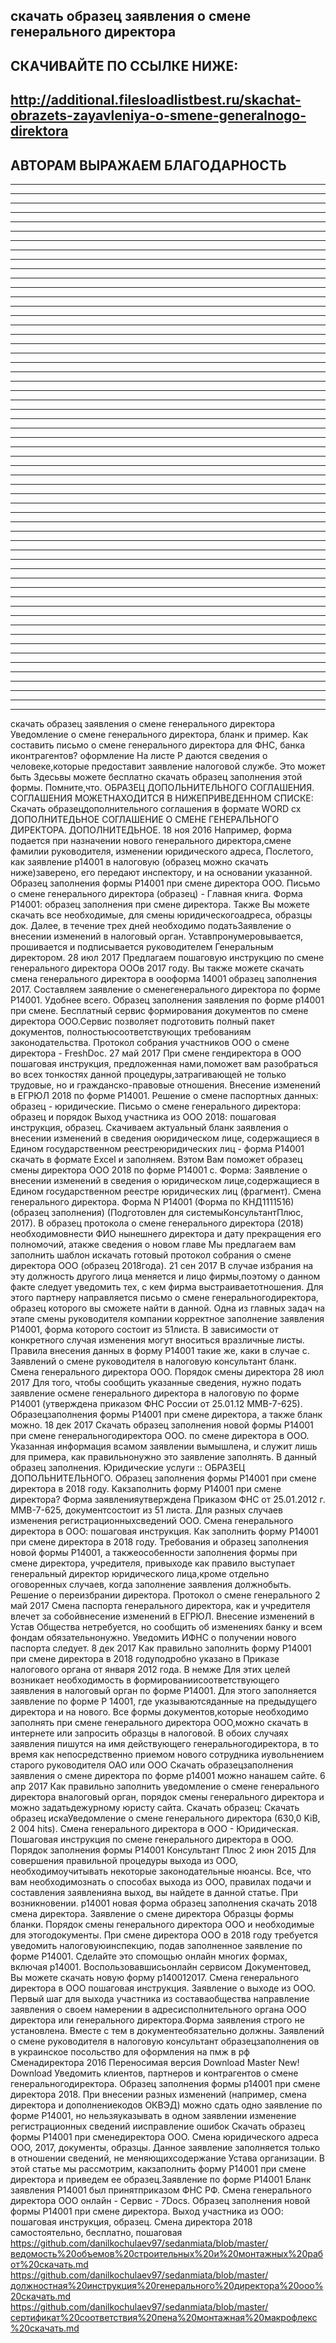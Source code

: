 скачать образец заявления о смене генерального директора
--------------------------------------------------
СКАЧИВАЙТЕ ПО ССЫЛКЕ НИЖЕ:
--------------------------------------------------
http://additional.filesloadlistbest.ru/skachat-obrazets-zayavleniya-o-smene-generalnogo-direktora
--------------------------------------------------
АВТОРАМ ВЫРАЖАЕМ БЛАГОДАРНОСТЬ
--------------------------------------------------
--------------------------------------------------
--------------------------------------------------
--------------------------------------------------
--------------------------------------------------
--------------------------------------------------
--------------------------------------------------
--------------------------------------------------
--------------------------------------------------
--------------------------------------------------
--------------------------------------------------
--------------------------------------------------
--------------------------------------------------
--------------------------------------------------
--------------------------------------------------
--------------------------------------------------
--------------------------------------------------
--------------------------------------------------
--------------------------------------------------
--------------------------------------------------
--------------------------------------------------
--------------------------------------------------
--------------------------------------------------
--------------------------------------------------
--------------------------------------------------
--------------------------------------------------
--------------------------------------------------
--------------------------------------------------
--------------------------------------------------
--------------------------------------------------
--------------------------------------------------
--------------------------------------------------
--------------------------------------------------
--------------------------------------------------
--------------------------------------------------
--------------------------------------------------
--------------------------------------------------
--------------------------------------------------
--------------------------------------------------
--------------------------------------------------
--------------------------------------------------
--------------------------------------------------
--------------------------------------------------
--------------------------------------------------
--------------------------------------------------
--------------------------------------------------
--------------------------------------------------
--------------------------------------------------
--------------------------------------------------
--------------------------------------------------
--------------------------------------------------
--------------------------------------------------
--------------------------------------------------
--------------------------------------------------
--------------------------------------------------
--------------------------------------------------
--------------------------------------------------
--------------------------------------------------
скачать образец заявления о смене генерального директора Уведомление о смене генерального директора, бланк и пример. Как составить письмо о смене генерального директора для ФНС, банка иконтрагентов? оформление  На листе Р даются сведения о человеке,которые предоставит заявление налоговой службе. Это может быть  Здесьвы можете бесплатно скачать образец заполнения этой формы. Помните,что. ОБРАЗЕЦ ДОПОЛЬНИТЕЛЬНОГО СОГЛАШЕНИЯ.  СОГЛАШЕНИЯ МОЖЕТНАХОДИТСЯ В НИЖЕПРИВЕДЕННОМ СПИСКЕ: Скачать образецдополнительного соглашения в формате WORD cx ДОПОЛНИТЕДЬНОЕ СОГЛАШЕНИЕ О СМЕНЕ ГЕНЕРАЛЬНОГО ДИРЕКТОРА. ДОПОЛНИТЕДЬНОЕ. 18 ноя 2016  Например, форма подается при назначении нового генерального директора,смене фамилии руководителя, изменении юридического адреса,  Послетого, как заявление р14001 в налоговую (образец можно скачать ниже)заверено, его передают инспектору, и на основании указанной. Образец заполнения формы Р14001 при смене директора ООО. Письмо о смене генерального директора (образец) - Главная книга. Форма Р14001: образец заполнения при смене директора. Также Вы можете скачать все необходимые, для смены юридическогоадреса, образцы док.  Далее, в течение трех дней необходимо податьЗаявление о внесении изменений в налоговый орган.  Уставпронумеровывается, прошивается и подписывается руководителем Генеральным директором.
28 июл 2017  Предлагаем пошаговую инструкцию по смене генерального директора ОООв 2017 году. Вы также можете скачать смена генерального директора в оооформа 14001 образец заполнения 2017.  Составляем заявление о сменегенерального директора по форме Р14001. Удобнее всего. Образец заполнения заявления по форме р14001 при смене. Бесплатный сервис формирования документов по смене директора ООО.Сервис позволяет подготовить полный пакет документов, полностьюсоответствующих требованиям законодательства. Протокол собрания участников ООО о смене директора - FreshDoc. 27 май 2017  При смене гендиректора в ООО пошаговая инструкция, предложенная нами,поможет вам разобраться во всех тонкостях данной процедуры,затрагивающей не только трудовые, но и гражданско-правовые отношения. Внесение изменений в ЕГРЮЛ 2018 по форме Р14001. Решение о смене паспортных данных: образец - юридические. Письмо о смене генерального директора: образец и порядок
Выход участника из ООО 2018: пошаговая инструкция, образец. Скачиваем актуальный бланк заявления о внесении изменений в сведения оюридическом лице, содержащиеся в Едином государственном реестреюридических лиц - форма Р14001 скачать в формате Excel и заполняем. Вэтом Вам поможет образец смены директора ООО 2018 по форме Р14001 с. Форма: Заявление о внесении изменений в сведения о юридическом лице,содержащиеся в Едином государственном реестре юридических лиц (фрагмент). Смена генерального директора. Форма N Р14001 (Форма по КНД1111516) (образец заполнения) (Подготовлен для системыКонсультантПлюс, 2017). В образец протокола о смене генерального директора (2018) необходимовнести ФИО нынешнего директора и дату прекращения его полномочий, атакже сведения о новом главе  Мы предлагаем вам заполнить шаблон искачать готовый протокол собрания о смене директора ООО (образец 2018года). 21 сен 2017  В случае избрания на эту должность другого лица меняется и лицо фирмы,поэтому о данном факте следует уведомить тех, с кем фирма выстраиваетотношения. Для этого партнеру направляется письмо о смене генеральногодиректора, образец которого вы сможете найти в данной. Одна из главных задач на этапе смены руководителя компании корректное заполнение заявления Р14001, форма которого состоит из 51листа. В зависимости от конкретного случая изменения могут вноситься вразличные листы. Правила внесения данных в форму Р14001 такие же, каки в случае с. Заявлений о смене руководителя в налоговую консультант бланк. Смена генерального директора ООО. Порядок смены директора
28 июл 2017  Для того, чтобы сообщить указанные сведения, нужно подать заявление осмене генерального директора в налоговую по форме  Р14001 (утверждена приказом ФНС России от 25.01.12  ММВ-7-625). Образецзаполнения формы Р14001 при смене директора, а также бланк можно. 18 дек 2017  Скачать образец заполнения новой формы Р14001 при смене генеральногодиректора ООО.  по смене директора в ООО. Указанная информация всамом заявлении вымышлена, и служит лишь для примера, как правильнонужно это заявление заполнять. В данный образец заполнения. Юридические услуги :: ОБРАЗЕЦ ДОПОЛЬНИТЕЛЬНОГО. Образец заполнения формы Р14001 при смене директора в 2018 году. Какзаполнить форму Р14001 при смене директора? Форма заявленияутверждена Приказом ФНС от 25.01.2012 г.  ММВ-7-625, документсостоит из 51 листа. Для разных случаев изменения регистрационныхсведений ООО. Смена генерального директора в ООО: пошаговая инструкция. Как заполнить форму Р14001 при смене директора в 2018 году. Требования и образец заполнения новой формы Р14001, а такжеособенности заполнения формы при смене директора, учредителя, привыходе  как правило выступает генеральный директор юридического лица,кроме отдельно оговоренных случаев, когда заполнение заявления должнобыть. Решение о переизбрании директора. Протокол о смене генерального
2 май 2017  Смена паспорта генерального директора, как и учредителя влечет за собойвнесение изменений в ЕГРЮЛ. Внесение изменений в Устав Общества нетребуется, но сообщить об изменениях банку и всем фондам обязательнонужно. Уведомить ИФНС о получении нового паспорта следует. 8 дек 2017  Как правильно заполнить форму Р14001 при смене директора в 2018 годуподробно указано в Приказе налогового органа от января 2012 года. В немже  Для этих целей возникает необходимость в формированиисоответствующего заявления в налоговый орган по форме Р14001. Для этого заполняется заявление по форме Р 14001, где указываютсяданные на предыдущего директора и на нового.  Все формы документов,которые необходимо заполнять при смене генерального директора ООО,можно скачать в интернете или запросить образцы в налоговой. В обоих случаях заявления пишутся на имя действующего генеральногодиректора, в то время как непосредственно приемом нового сотрудника иувольнением старого руководителя ОАО или ООО  Скачать образецзаполнения заявления о смене директора по форме р14001 можно нанашем сайте. 6 апр 2017  Как правильно заполнить уведомление о смене генерального директора вналоговый орган, порядок смены генерального директора и  можно задатьдежурному юристу сайта. Скачать образец: Скачать образец искаУведомление о смене генерального директора (630,0 KiB, 2 004 hits). Смена генерального директора в ООО - Юридическая. Пошаговая инструкция по смене генерального директора в ООО. Порядок заполнения формы Р14001  Консультант Плюс
2 июн 2015  Для совершения правильной процедуры выхода из ООО, необходимоучитывать некоторые законодательные нюансы. Все, что вам необходимознать о способах выхода из ООО, правилах подачи и составления заявленияна выход, вы найдете в данной статье. При возникновении. р14001 новая форма образец заполнения скачать 2018 смена директора. Заявление о смене директора Образцы формы бланки. Порядок смены генерального директора ООО и необходимые для этогодокументы. При смене директора ООО в 2018 году требуется уведомить налоговуюинспекцию, подав заполненное заявление по форме Р14001. Сделайте это спомощью онлайн  многих формах, включая р14001. Воспользовавшисьонлайн сервисом Документовед, Вы можете скачать новую форму р140012017. Смена генерального директора в ООО пошаговая инструкция. Заявление о выходе из ООО. Первый шаг для выхода участника из составаобщества  направление заявления о своем намерении в адресисполнительного органа ООО  директора или генерального директора.Форма заявления строго не установлена. Вместе с тем в документеобязательно должны. Заявлений о смене руководителя в налоговую консультант образецзаполнения ов в украинское посольство для оформления на пмж в рф Сменадиректора 2016  Переносимая версия Download Master New! Download Уведомить клиентов, партнеров и контрагентов о смене генеральногодиректора.
Образец заполнения формы р14001 при смене директора 2018. При внесении разных изменений (например, смена директора и дополнениекодов ОКВЭД) можно сдать одно заявление по форме Р14001, но нельзяуказывать в одном заявлении изменение регистрационных сведений иисправление ошибок  Скачать образец формы Р14001 при сменедиректора ООО. Смена юридического адреса ООО, 2017, документы, образцы. Данное заявление заполняется только в отношении сведений, не меняющихсодержание Устава организации. В этой статье мы рассмотрим, какзаполнить форму Р14001 при смене директора и приведем ее образец.Заявление по форме  Р14001 Бланк заявления Р14001 был принятприказом ФНС РФ. Смена генерального директора ООО онлайн - Сервис  - 7Docs. Образец заполнения новой формы Р14001 при смене директора. Выход участника из ООО: пошаговая инструкция, образец. Смена директора 2018 самостоятельно, бесплатно, пошаговая
https://github.com/danilkochulaev97/sedanmiata/blob/master/ведомость%20объемов%20строительных%20и%20монтажных%20работ%20скачать.md
https://github.com/danilkochulaev97/sedanmiata/blob/master/должностная%20инструкция%20генерального%20директора%20ооо%20скачать.md
https://github.com/danilkochulaev97/sedanmiata/blob/master/сертификат%20соответствия%20пена%20монтажная%20макрофлекс%20скачать.md